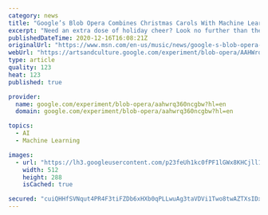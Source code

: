 ```yaml
---
category: news
title: "Google’s Blob Opera Combines Christmas Carols With Machine Learning: Here’s How to Play Around With it"
excerpt: "Need an extra dose of holiday cheer? Look no further than the Blob Opera, Google’s latest, festive machine learning experiment!"
publishedDateTime: 2020-12-16T16:08:21Z
originalUrl: "https://www.msn.com/en-us/music/news/google-s-blob-opera-combines-christmas-carols-with-machine-learning-here-s-how-to-play-around-with-it/ar-BB1bYMeZ"
webUrl: "https://artsandculture.google.com/experiment/blob-opera/AAHWrq360NcGbw?hl=en"
type: article
quality: 123
heat: 123
published: true

provider:
  name: google.com/experiment/blob-opera/aahwrq360ncgbw?hl=en
  domain: google.com/experiment/blob-opera/aahwrq360ncgbw?hl=en

topics:
  - AI
  - Machine Learning

images:
  - url: "https://lh3.googleusercontent.com/p23feUh1kc0fPF1lGWx8KHCjll1Zagy-CGZvGTH0gR8jdz4sCrubieqPiO0jI4oERSE"
    width: 512
    height: 288
    isCached: true

secured: "cuiQHHfSVNqut4PR4F3tiFZDb6xHXb0qPLLwuAg3taVDVi1Two8twAZTXsIDxsCp1x6G3COkj8FQQ9rouoaWXBFtAhcEkYpfk0fYqrEuLRziDTV66M+TdgXZ6UE1bwPC9JEB7TEfYyM5GemSmDlwcRTPkHmstCrgYhkiX0Lb8lcrq/3SQrDeWLIRZESYQBgAhCI7+5RxvacOMOMDweUWDYWIq8mKsEf8HbaqMcKYKW5miyDczUxoPBhSaZwd+sl5AWd3iYwLbvcwDibR9nF46AXLx34oKkjqni/qosV0fXrCxcsrNXrtzlZiSlruqjhngRr0B9oqQpmVsKM9vaCiwl7HDQFK55t6zPiHM8iUph0=;QOzj6Zjy30dUhd1o+jhSiw=="
---
```


